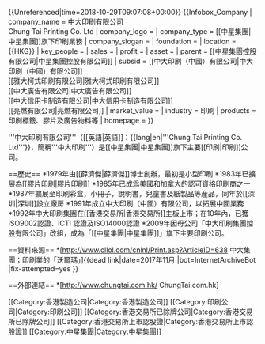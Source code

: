 {{Unreferenced|time=2018-10-29T09:07:08+00:00}} 
{{Infobox_Company 
  | company_name   = 中大印刷有限公司<br/>Chung Tai Printing Co. Ltd
  | company_logo   = 
  | company_type   = [[中星集團|中星集團]]旗下印刷業務
  | company_slogan = 
  | foundation     = 
  | location       = {{HKG}}
  | key_people     = 
  | sales          = 
  | profit         = 
  | asset          = 
  | parent         = [[中星集團控股有限公司|中星集團控股有限公司]]
  | subsid         = [[中大印刷（中國）有限公司|中大印刷（中國）有限公司]]<br/>[[雅大柯式印刷有限公司|雅大柯式印刷有限公司]]<br/>[[中大廣告有限公司|中大廣告有限公司]]<br/>[[中大信用卡制造有限公司|中大信用卡制造有限公司]]<br/>[[亮燃有限公司|亮燃有限公司]]
  | market_value   = 
  | industry       = 印刷
  | products       = 印刷標籤、膠片及廣告物料等
  | homepage       = 
}}

'''中大印刷有限公司'''（[[英語|英語]]：{{lang|en|'''Chung Tai Printing Co. Ltd'''}}，簡稱'''中大印刷'''）是[[中星集團|中星集團]]旗下主要[[印刷|印刷]]公司。

==歷史==
*1979年由[[薛濟傑|薛濟傑]]博士創辦，最初是小型印刷
*1983年已擴展為[[膠片印刷|膠片印刷]]
*1985年已成爲美國和加拿大的認可資格印刷商之一
*1987年擴展至印刷彩盒，小冊子，說明書，兒童書及紙製品等産品，同年於[[深圳|深圳]]設立廠房
*1991年成立中大印刷（中國）有限公司，以拓展中國業務
*1992年中大印刷集團在[[香港交易所|香港交易所]]主板上市；在10年內，已獲ISO9002認證、ICTI 認證及ISO14000認證
*2009年因母公司「中大印刷集團控股有限公司」改組，成為「[[中星集團|中星集團]]」旗下主要印刷公司。

==資料來源==
*[http://www.cllol.com/cnlnl/Print.asp?ArticleID=638 中大集團；印刷業的「沃爾瑪」]{{dead link|date=2017年11月 |bot=InternetArchiveBot |fix-attempted=yes }} 

==外部連結==
*[http://www.chungtai.com.hk/ ChungTai.com.hk]

[[Category:香港製造公司|Category:香港製造公司]]
[[Category:印刷公司|Category:印刷公司]]
[[Category:香港交易所已除牌公司|Category:香港交易所已除牌公司]]
[[Category:香港交易所上市認股證|Category:香港交易所上市認股證]]
[[Category:中星集團|Category:中星集團]]